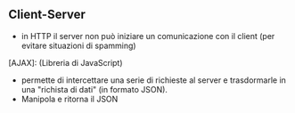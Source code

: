 ## Client-Server
 - in HTTP il server non può iniziare un comunicazione con il client (per evitare situazioni di spamming)

[AJAX]: (Libreria di JavaScript)
 - permette di intercettare una serie di richieste al server e trasdormarle in una "richista di dati" (in formato JSON).
 - Manipola e ritorna il JSON
